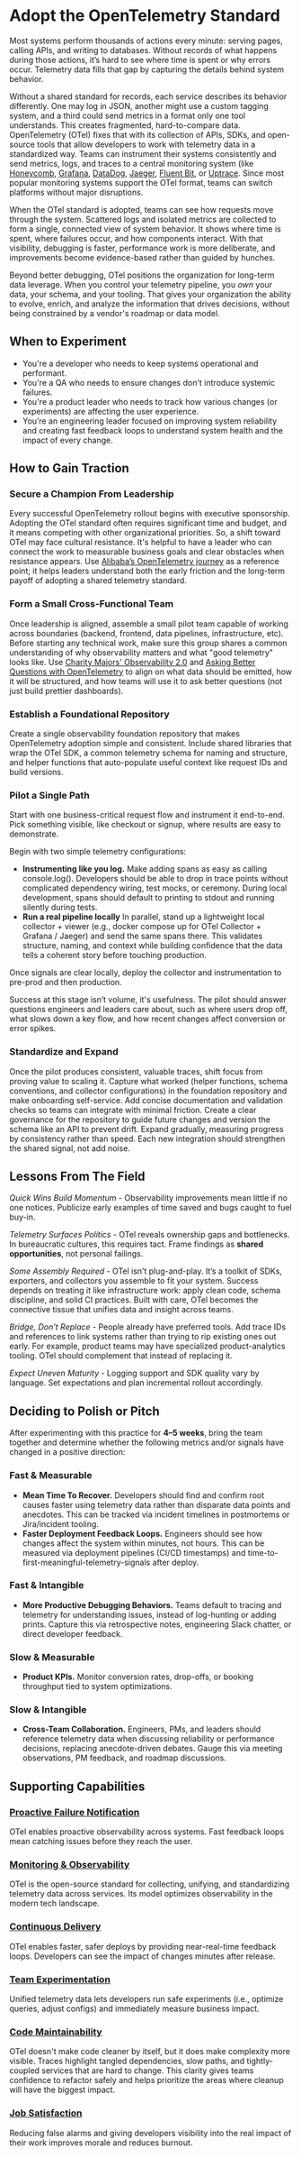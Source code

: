 # Adopt the OpenTelemetry Standard

Most systems perform thousands of actions every minute: serving pages, calling APIs, and writing to databases. Without records of what happens during those actions, it’s hard to see where time is spent or why errors occur. Telemetry data fills that gap by capturing the details behind system behavior.

Without a shared standard for records, each service describes its behavior differently. One may log in JSON, another might use a custom tagging system, and a third could send metrics in a format only one tool understands. This creates fragmented, hard-to-compare data. OpenTelemetry (OTel) fixes that with its collection of APIs, SDKs, and open-source tools that allow developers to work with telemetry data in a standardized way. Teams can instrument their systems consistently and send metrics, logs, and traces to a central monitoring system (like [Honeycomb](https://www.honeycomb.io/), [Grafana](https://grafana.com/), [DataDog](https://www.datadoghq.com/), [Jaeger](https://www.jaegertracing.io/), [Fluent Bit](https://fluentbit.io/), or [Uptrace](https://uptrace.dev/). Since most popular monitoring systems support the OTel format, teams can switch platforms without major disruptions.

When the OTel standard is adopted, teams can see how requests move through the system. Scattered logs and isolated metrics are collected to form a single, connected view of system behavior. It shows where time is spent, where failures occur, and how components interact. With that visibility, debugging is faster, performance work is more deliberate, and improvements become evidence-based rather than guided by hunches.

Beyond better debugging, OTel positions the organization for long-term data leverage. When you control your telemetry pipeline, you *own* your data, your schema, and your tooling. That gives your organization the ability to evolve, enrich, and analyze the information that drives decisions, without being constrained by a vendor's roadmap or data model.

## When to Experiment

- You're a developer who needs to keep systems operational and performant.
- You're a QA who needs to ensure changes don't introduce systemic failures.
- You're a product leader who needs to track how various changes (or experiments) are affecting the user experience.
- You’re an engineering leader focused on improving system reliability and creating fast feedback loops to understand system health and the impact of every change.

## How to Gain Traction

### Secure a Champion From Leadership

Every successful OpenTelemetry rollout begins with executive sponsorship. Adopting the OTel standard often requires significant time and budget, and it means competing with other organizational priorities. So, a shift toward OTel may face cultural resistance. It's helpful to have a leader who can connect the work to measurable business goals and clear obstacles when resistance appears. Use [Alibaba’s OpenTelemetry journey](/resources/tech/otel/alibaba-opentelemetry-journey.md) as a reference point; it helps leaders understand both the early friction and the long-term payoff of adopting a shared telemetry standard.

### Form a Small Cross-Functional Team

Once leadership is aligned, assemble a small pilot team capable of working across boundaries (backend, frontend, data pipelines, infrastructure, etc). Before starting any technical work, make sure this group shares a common understanding of why observability matters and what "good telemetry" looks like. Use [Charity Majors' Observability 2.0](/resources/tech/otel/observability-2-0-honeycomb.md) and [Asking Better Questions with OpenTelemetry](/resources/tech/otel/asking-better-questions-with-opentelemetry.md) to align on what data should be emitted, how it will be structured, and how teams will use it to ask better questions (not just build prettier dashboards).

### Establish a Foundational Repository

Create a single observability foundation repository that makes OpenTelemetry adoption simple and consistent. Include shared libraries that wrap the OTel SDK, a common telemetry schema for naming and structure, and helper functions that auto-populate useful context like request IDs and build versions.

### Pilot a Single Path

Start with one business-critical request flow and instrument it end-to-end. Pick something visible, like checkout or signup, where results are easy to demonstrate.

Begin with two simple telemetry configurations:

- **Instrumenting like you log.** Make adding spans as easy as calling console.log(). Developers should be able to drop in trace points without complicated dependency wiring, test mocks, or ceremony. During local development, spans should default to printing to stdout and running silently during tests.
- **Run a real pipeline locally** In parallel, stand up a lightweight local collector + viewer (e.g., docker compose up for OTel Collector + Grafana / Jaeger) and send the same spans there. This validates structure, naming, and context while building confidence that the data tells a coherent story before touching production.

Once signals are clear locally, deploy the collector and instrumentation to pre-prod and then production.

Success at this stage isn’t volume, it's usefulness. The pilot should answer questions engineers and leaders care about, such as where users drop off, what slows down a key flow, and how recent changes affect conversion or error spikes.

### Standardize and Expand

Once the pilot produces consistent, valuable traces, shift focus from proving value to scaling it. Capture what worked (helper functions, schema conventions, and collector configurations) in the foundation repository and make onboarding self-service. Add concise documentation and validation checks so teams can integrate with minimal friction. Create a clear governance for the repository to guide future changes and version the schema like an API to prevent drift. Expand gradually, measuring progress by consistency rather than speed. Each new integration should strengthen the shared signal, not add noise.

## Lessons From The Field

*Quick Wins Build Momentum* - Observability improvements mean little if no one notices. Publicize early examples of time saved and bugs caught to fuel buy-in.

*Telemetry Surfaces Politics* - OTel reveals ownership gaps and bottlenecks. In bureaucratic cultures, this requires tact. Frame findings as **shared opportunities**, not personal failings.

*Some Assembly Required* - OTel isn’t plug-and-play. It’s a toolkit of SDKs, exporters, and collectors you assemble to fit your system. Success depends on treating it like infrastructure work: apply clean code, schema discipline, and solid CI practices. Built with care, OTel becomes the connective tissue that unifies data and insight across teams.

*Bridge, Don’t Replace* - People already have preferred tools. Add trace IDs and references to link systems rather than trying to rip existing ones out early. For example, product teams may have specialized product-analytics tooling. OTel should complement that instead of replacing it.

*Expect Uneven Maturity* - Logging support and SDK quality vary by language. Set expectations and plan incremental rollout accordingly.

## Deciding to Polish or Pitch

After experimenting with this practice for **4–5 weeks**, bring the team together and determine whether the following metrics and/or signals have changed in a positive direction:

### Fast & Measurable

- **Mean Time To Recover.** Developers should find and confirm root causes faster using telemetry data rather than disparate data points and anecdotes. This can be tracked via incident timelines in postmortems or Jira/incident tooling.
- **Faster Deployment Feedback Loops.** Engineers should see how changes affect the system within minutes, not hours. This can be measured via deployment pipelines (CI/CD timestamps) and time-to-first-meaningful-telemetry-signals after deploy.

### Fast & Intangible

- **More Productive Debugging Behaviors.** Teams default to tracing and telemetry for understanding issues, instead of log-hunting or adding prints. Capture this via retrospective notes, engineering Slack chatter, or direct developer feedback.

### Slow & Measurable

- **Product KPIs.** Monitor conversion rates, drop-offs, or booking throughput tied to system optimizations.

### Slow & Intangible

- **Cross-Team Collaboration.** Engineers, PMs, and leaders should reference telemetry data when discussing reliability or performance decisions, replacing anecdote-driven debates. Gauge this via meeting observations, PM feedback, and roadmap discussions.

## Supporting Capabilities

### [Proactive Failure Notification](/capabilities/proactive-failure-notification.md)

OTel enables proactive observability across systems. Fast feedback loops mean catching issues before they reach the user.

### [Monitoring & Observability](/capabilities/monitoring-and-observability.md)

OTel is the open-source standard for collecting, unifying, and standardizing telemetry data across services. Its model optimizes observability in the modern tech landscape.

### [Continuous Delivery](/capabilities/continuous-delivery.md)

OTel enables faster, safer deploys by providing near-real-time feedback loops. Developers can see the impact of changes minutes after release.

### [Team Experimentation](/capabilities/team-experimentation.md)

Unified telemetry data lets developers run safe experiments (i.e., optimize queries, adjust configs) and immediately measure business impact.

### [Code Maintainability](/capabilities/code-maintainability.md)

OTel doesn't make code cleaner by itself, but it does make complexity more visible. Traces highlight tangled dependencies, slow paths, and tightly-coupled services that are hard to change. This clarity gives teams confidence to refactor safely and helps prioritize the areas where cleanup will have the biggest impact.

### [Job Satisfaction](/capabilities/job-satisfaction.md)

Reducing false alarms and giving developers visibility into the real impact of their work improves morale and reduces burnout.
